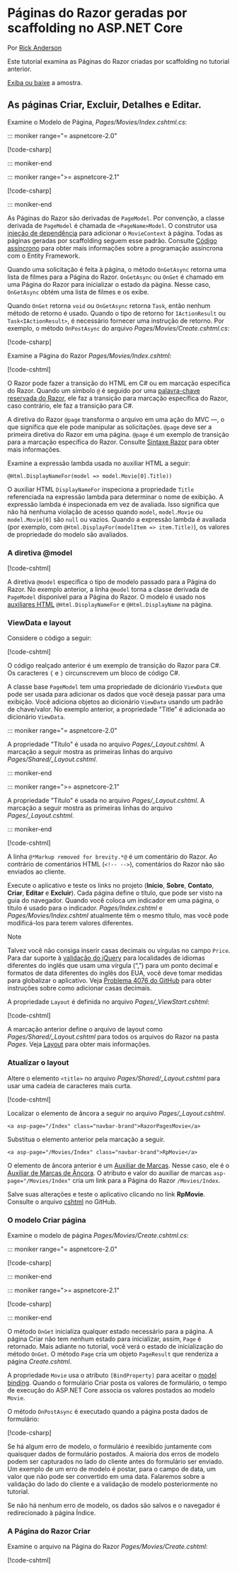 # <a name="scaffolded-razor-pages-in-aspnet-core"></a>Páginas do Razor geradas por scaffolding no ASP.NET Core

Por [Rick Anderson](https://twitter.com/RickAndMSFT)

Este tutorial examina as Páginas do Razor criadas por scaffolding no tutorial anterior. 

[Exiba ou baixe](https://github.com/aspnet/Docs/tree/master/aspnetcore/tutorials/razor-pages/razor-pages-start/sample/RazorPagesMovie) a amostra.

## <a name="the-create-delete-details-and-edit-pages"></a>As páginas Criar, Excluir, Detalhes e Editar.

Examine o Modelo de Página, *Pages/Movies/Index.cshtml.cs*:

::: moniker range="= aspnetcore-2.0"

[!code-csharp[](~/tutorials/razor-pages/razor-pages-start/snapshot_sample/RazorPagesMovie/Pages/Movies/Index.cshtml.cs)]

::: moniker-end

::: moniker range=">= aspnetcore-2.1"

[!code-csharp[](~/tutorials/razor-pages/razor-pages-start/snapshot_sample/RazorPagesMovie/Pages/Movies/Index21.cshtml.cs)]

::: moniker-end

As Páginas do Razor são derivadas de `PageModel`. Por convenção, a classe derivada de `PageModel` é chamada de `<PageName>Model`. O construtor usa [injeção de dependência](xref:fundamentals/dependency-injection) para adicionar o `MovieContext` à página. Todas as páginas geradas por scaffolding seguem esse padrão. Consulte [Código assíncrono](xref:data/ef-rp/intro#asynchronous-code) para obter mais informações sobre a programação assíncrona com o Entity Framework.

Quando uma solicitação é feita à página, o método `OnGetAsync` retorna uma lista de filmes para a Página do Razor. `OnGetAsync` ou `OnGet` é chamado em uma Página do Razor para inicializar o estado da página. Nesse caso, `OnGetAsync` obtém uma lista de filmes e os exibe.

Quando `OnGet` retorna `void` ou `OnGetAsync` retorna `Task`, então nenhum método de retorno é usado. Quando o tipo de retorno for `IActionResult` ou `Task<IActionResult>`, é necessário fornecer uma instrução de retorno. Por exemplo, o método `OnPostAsync` do arquivo *Pages/Movies/Create.cshtml.cs*:

[!code-csharp[](~/tutorials/razor-pages/razor-pages-start/sample/RazorPagesMovie21/Pages/Movies/Create.cshtml.cs?name=snippet)]

Examine a Página do Razor *Pages/Movies/Index.cshtml*:

[!code-cshtml[](~/tutorials/razor-pages/razor-pages-start/snapshot_sample/RazorPagesMovie/Pages/Movies/Index.cshtml)]

O Razor pode fazer a transição do HTML em C# ou em marcação específica do Razor. Quando um símbolo `@` é seguido por uma [palavra-chave reservada do Razor](xref:mvc/views/razor#razor-reserved-keywords), ele faz a transição para marcação específica do Razor, caso contrário, ele faz a transição para C#.

A diretiva do Razor `@page` transforma o arquivo em uma ação do MVC &mdash;, o que significa que ele pode manipular as solicitações. `@page` deve ser a primeira diretiva do Razor em uma página. `@page` é um exemplo de transição para a marcação específica do Razor. Consulte [Sintaxe Razor](xref:mvc/views/razor#razor-syntax) para obter mais informações.

Examine a expressão lambda usada no auxiliar HTML a seguir:

```cshtml
@Html.DisplayNameFor(model => model.Movie[0].Title))
```

O auxiliar HTML `DisplayNameFor` inspeciona a propriedade `Title` referenciada na expressão lambda para determinar o nome de exibição. A expressão lambda é inspecionada em vez de avaliada. Isso significa que não há nenhuma violação de acesso quando `model`, `model.Movie` ou `model.Movie[0]` são `null` ou vazios. Quando a expressão lambda é avaliada (por exemplo, com `@Html.DisplayFor(modelItem => item.Title)`), os valores de propriedade do modelo são avaliados.

<a name="md"></a>
### <a name="the-model-directive"></a>A diretiva @model

[!code-cshtml[](~/tutorials/razor-pages/razor-pages-start/snapshot_sample/RazorPagesMovie/Pages/Movies/Index.cshtml?range=1-2&highlight=2)]

A diretiva `@model` especifica o tipo de modelo passado para a Página do Razor. No exemplo anterior, a linha `@model` torna a classe derivada de `PageModel` disponível para a Página do Razor. O modelo é usado nos [auxiliares HTML](/aspnet/mvc/overview/older-versions-1/views/creating-custom-html-helpers-cs#understanding-html-helpers) `@Html.DisplayNameFor` e `@Html.DisplayName` na página.

<!-- why don't xref links work?
[HTML Helpers 2](xref:aspnet/mvc/overview/older-versions-1/views/creating-custom-html-helpers-cs)
-->

<a name="vd"></a>
### ViewData e layout

Considere o código a seguir:

[!code-cshtml[](~/tutorials/razor-pages/razor-pages-start/snapshot_sample/RazorPagesMovie/Pages/Movies/Index.cshtml?range=1-6&highlight=4-999)]

O código realçado anterior é um exemplo de transição do Razor para C#. Os caracteres `{` e `}` circunscrevem um bloco de código C#.

A classe base `PageModel` tem uma propriedade de dicionário `ViewData` que pode ser usada para adicionar os dados que você deseja passar para uma exibição. Você adiciona objetos ao dicionário `ViewData` usando um padrão de chave/valor. No exemplo anterior, a propriedade "Title" é adicionada ao dicionário `ViewData`. 

::: moniker range="= aspnetcore-2.0"

A propriedade "Título" é usada no arquivo *Pages/_Layout.cshtml*. A marcação a seguir mostra as primeiras linhas do arquivo *Pages/Shared/_Layout.cshtml*.

::: moniker-end

::: moniker range=">= aspnetcore-2.1"

A propriedade "Título" é usada no arquivo *Pages/_Layout.cshtml*. A marcação a seguir mostra as primeiras linhas do arquivo *Pages/_Layout.cshtml*.

::: moniker-end

[!code-cshtml[](~/tutorials/razor-pages/razor-pages-start/snapshot_sample/RazorPagesMovie/Pages/NU/_Layout1.cshtml?highlight=6-999)]

A linha `@*Markup removed for brevity.*@` é um comentário do Razor. Ao contrário de comentários HTML (`<!-- -->`), comentários do Razor não são enviados ao cliente.

Execute o aplicativo e teste os links no projeto (**Início**, **Sobre**, **Contato**, **Criar**, **Editar** e **Excluir**). Cada página define o título, que pode ser visto na guia do navegador. Quando você coloca um indicador em uma página, o título é usado para o indicador. *Pages/Index.cshtml* e *Pages/Movies/Index.cshtml* atualmente têm o mesmo título, mas você pode modificá-los para terem valores diferentes.

> [!NOTE]
> Talvez você não consiga inserir casas decimais ou vírgulas no campo `Price`. Para dar suporte à [validação do jQuery](https://jqueryvalidation.org/) para localidades de idiomas diferentes do inglês que usam uma vírgula (“,”) para um ponto decimal e formatos de data diferentes do inglês dos EUA, você deve tomar medidas para globalizar o aplicativo. Veja [Problema 4076 do GitHub](https://github.com/aspnet/Docs/issues/4076#issuecomment-326590420) para obter instruções sobre como adicionar casas decimais.

A propriedade `Layout` é definida no arquivo *Pages/_ViewStart.cshtml*:

[!code-cshtml[](~/tutorials/razor-pages/razor-pages-start/sample/RazorPagesMovie/Pages/_ViewStart.cshtml)]

A marcação anterior define o arquivo de layout como *Pages/Shared/_Layout.cshtml* para todos os arquivos do Razor na pasta *Pages*. Veja [Layout](xref:razor-pages/index#layout) para obter mais informações.

### <a name="update-the-layout"></a>Atualizar o layout

Altere o elemento `<title>` no arquivo *Pages/Shared/_Layout.cshtml* para usar uma cadeia de caracteres mais curta.

[!code-cshtml[](~/tutorials/razor-pages/razor-pages-start/sample/RazorPagesMovie/Pages/_Layout.cshtml?range=1-6&highlight=6)]

Localizar o elemento de âncora a seguir no arquivo *Pages/_Layout.cshtml*.

```cshtml
<a asp-page="/Index" class="navbar-brand">RazorPagesMovie</a>
```
Substitua o elemento anterior pela marcação a seguir.

```cshtml
<a asp-page="/Movies/Index" class="navbar-brand">RpMovie</a>
```

O elemento de âncora anterior é um [Auxiliar de Marcas](xref:mvc/views/tag-helpers/intro). Nesse caso, ele é o [Auxiliar de Marcas de Âncora](xref:mvc/views/tag-helpers/builtin-th/anchor-tag-helper). O atributo e valor do auxiliar de marcas `asp-page="/Movies/Index"` cria um link para a Página do Razor `/Movies/Index`.

Salve suas alterações e teste o aplicativo clicando no link **RpMovie**. Consulte o arquivo [cshtml](https://github.com/aspnet/Docs/blob/master/aspnetcore/tutorials/razor-pages/razor-pages-start/sample/RazorPagesMovie/Pages/_Layout.cshtml) no GitHub.

### <a name="the-create-page-model"></a>O modelo Criar página

Examine o modelo de página *Pages/Movies/Create.cshtml.cs*:

::: moniker range="= aspnetcore-2.0"

[!code-csharp[](~/tutorials/razor-pages/razor-pages-start/snapshot_sample/RazorPagesMovie/Pages/Movies/Create.cshtml.cs?name=snippetALL)]

::: moniker-end

::: moniker range=">= aspnetcore-2.1"

[!code-csharp[](~/tutorials/razor-pages/razor-pages-start/snapshot_sample/RazorPagesMovie/Pages/Movies/Create21.cshtml.cs?name=snippetALL)]

::: moniker-end


O método `OnGet` inicializa qualquer estado necessário para a página. A página Criar não tem nenhum estado para inicializar, assim, `Page` é retornado. Mais adiante no tutorial, você verá o estado de inicialização do método `OnGet`. O método `Page` cria um objeto `PageResult` que renderiza a página *Create.cshtml*.

A propriedade `Movie` usa o atributo `[BindProperty]` para aceitar o [model binding](xref:mvc/models/model-binding). Quando o formulário Criar posta os valores de formulário, o tempo de execução do ASP.NET Core associa os valores postados ao modelo `Movie`.

O método `OnPostAsync` é executado quando a página posta dados de formulário:

[!code-csharp[](~/tutorials/razor-pages/razor-pages-start/snapshot_sample/RazorPagesMovie/Pages/Movies/Create.cshtml.cs?name=snippetPost)]

Se há algum erro de modelo, o formulário é reexibido juntamente com quaisquer dados de formulário postados. A maioria dos erros de modelo podem ser capturados no lado do cliente antes do formulário ser enviado. Um exemplo de um erro de modelo é postar, para o campo de data, um valor que não pode ser convertido em uma data. Falaremos sobre a validação do lado do cliente e a validação de modelo posteriormente no tutorial.

Se não há nenhum erro de modelo, os dados são salvos e o navegador é redirecionado à página Índice.

### <a name="the-create-razor-page"></a>A Página do Razor Criar

Examine o arquivo na Página do Razor *Pages/Movies/Create.cshtml*:

[!code-cshtml[](~/tutorials/razor-pages/razor-pages-start/snapshot_sample/RazorPagesMovie/Pages/Movies/Create.cshtml)]

<!--
Visual Studio displays the `<form method="post">` tag in a distinctive font used for Tag Helpers. The `<form method="post">` element is a [Form Tag Helper](xref:mvc/views/working-with-forms#the-form-tag-helper). The Form Tag Helper automatically includes an [antiforgery token](xref:security/anti-request-forgery).


![VS17 view of Create.cshtml page](page/_static/th.png)
-->
